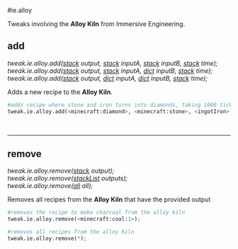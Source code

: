 #ie.alloy

Tweaks involving the **Alloy Kiln** from Immersive Engineering.

## add
*tweak.ie.alloy.add([stack](/arguments/stack/) output, [stack](/arguments/stack/) inputA, [stack](/arguments/stack/) inputB, [stack](/arguments/integer/) time);*  
*tweak.ie.alloy.add([stack](/arguments/stack/) output, [stack](/arguments/stack/) inputA, [dict](/arguments/dict/) inputB, [stack](/arguments/integer/) time);*  
*tweak.ie.alloy.add([stack](/arguments/stack/) output, [dict](/arguments/dict/) inputA, [dict](/arguments/dict/) inputB, [stack](/arguments/integer/) time);*  

Adds a new recipe to the **Alloy Kiln**.
```python
#adds recipe where stone and iron turns into diamonds, taking 1000 ticks
tweak.ie.alloy.add(<minecraft:diamond>, <minecraft:stone>, <ingotIron>, 1000);
```
<br>

---
## remove
*tweak.ie.alloy.remove([stack](/arguments/stack/) output);*  
*tweak.ie.alloy.remove([stackList](/arguments/stacklist/) outputs);*  
*tweak.ie.alloy.remove([all](/arguments/all/) all);*

Removes all recipes from the **Alloy Kiln** that have the provided output
```python
#removes the recipe to make charcoal from the alloy kiln
tweak.ie.alloy.remove(<minecraft:coal:1>);

#removes all recipes from the alloy kiln
tweak.ie.alloy.remove(*);
```